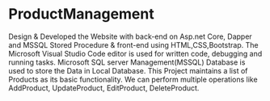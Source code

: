 # ProductManagement
Design & Developed the Website with back-end on Asp.net Core, Dapper and MSSQL Stored Procedure & front-end using HTML,CSS,Bootstrap.
The Microsoft Visual Studio Code editor is used for written code, debugging and running tasks. 
Microsoft SQL server Management(MSSQL) Database is used to store the Data in Local Database.
This Project maintains a list of Products as its basic functionality.
We can perform multiple operations like AddProduct, UpdateProduct, EditProduct, DeleteProduct.

